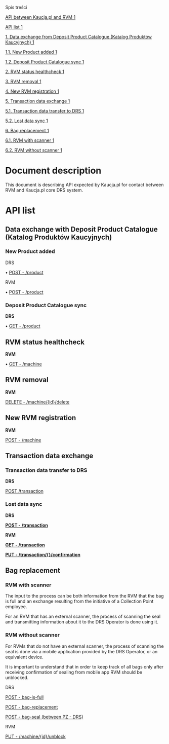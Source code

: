 Spis treści

[API between Kaucja.pl and RVM 1](#_Toc192864046)

[API list 1](#_Toc192864047)

[1\. Data exchange from Deposit Product Catalogue (Katalog Produktów Kaucyjnych) 1](#_Toc192864048)

[1.1. New Product added 1](#_Toc192864049)

[1.2. Deposit Product Catalogue sync 1](#_Toc192864050)

[2\. RVM status healthcheck 1](#_Toc192864051)

[3\. RVM removal 1](#_Toc192864052)

[4\. New RVM registration 1](#_Toc192864053)

[5\. Transaction data exchange 1](#_Toc192864054)

[5.1. Transaction data transfer to DRS 1](#_Toc192864055)

[5.2. Lost data sync 1](#_Toc192864056)

[6\. Bag replacement 1](#_Toc192864057)

[6.1. RVM with scanner 1](#_Toc192864058)

[6.2. RVM without scanner 1](#_Toc192864059)

# Document description

This document is describing API expected by Kaucja.pl for contact between RVM and Kaucja.pl core DRS system.

# API list

## Data exchange with Deposit Product Catalogue (Katalog Produktów Kaucyjnych)

### New Product added

DRS

• [POST - /product](drs-openapi.yaml/paths/~1product/get)

RVM

• [POST - /product](rvm-openapi.yaml/paths/~1product/post)

### Deposit Product Catalogue sync

**DRS**

• [GET - /product](drs-openapi.yaml/paths/~1product/get)

## RVM status healthcheck

**RVM**

• [GET - /machine](rvm-openapi.yaml/paths/~1machine/get)

## RVM removal

**RVM**

[DELETE - /machine/{id}/delete](rvm-openapi.yaml/paths/~1machine~1{id}/delete)

## New RVM registration

**RVM**

[POST - /machine](rvm-openapi.yaml/paths/~1machine/post)

## Transaction data exchange

### Transaction data transfer to DRS

**DRS**

[POST /transaction](DRS.html#api-Transaction-transactionPost)

### Lost data sync

**DRS**

[**POST - /transaction**](DRS.html#api-Transaction-transactionBulkPost)

**RVM**

[**GET - /transaction**](rvm-openapi.yaml/paths/~1transaction/get)

[**PUT - /transaction/{}/confirmation**](rvm-openapi.yaml/paths/~1transaction~1{id}~1confirmation/put)

## Bag replacement

### RVM with scanner

The input to the process can be both information from the RVM that the bag is full and an exchange resulting from the initiative of a Collection Point employee.

For an RVM that has an external scanner, the process of scanning the seal and transmitting information about it to the DRS Operator is done using it.

### RVM without scanner

For RVMs that do not have an external scanner, the process of scanning the seal is done via a mobile application provided by the DRS Operator, or an equivalent device.

It is important to understand that in order to keep track of all bags only after receiving confirmation of sealing from mobile app RVM should be unblocked.

DRS

[POST - bag-is-full](DRS.html#api-Rvm-bagIsFullPost)

[POST - bag-replacement](DRS.html#api-Rvm-bagReplacementPost)

[POST - bag-seal (between PZ - DRS)](DRS.html#api-Rvm-bagSealPost)

RVM

[PUT - /machine/{id}/unblock](rvm-openapi.yaml/paths/~1machine~1{id}~1unblock/put)